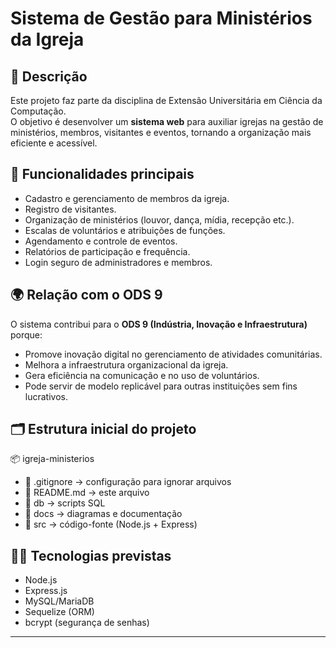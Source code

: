 # Sistema de Gestão para Ministérios da Igreja

## 📖 Descrição
Este projeto faz parte da disciplina de Extensão Universitária em Ciência da Computação.  
O objetivo é desenvolver um **sistema web** para auxiliar igrejas na gestão de ministérios, membros, visitantes e eventos, tornando a organização mais eficiente e acessível.

## 🎯 Funcionalidades principais
- Cadastro e gerenciamento de membros da igreja.
- Registro de visitantes.
- Organização de ministérios (louvor, dança, mídia, recepção etc.).
- Escalas de voluntários e atribuições de funções.
- Agendamento e controle de eventos.
- Relatórios de participação e frequência.
- Login seguro de administradores e membros.

## 🌍 Relação com o ODS 9
O sistema contribui para o **ODS 9 (Indústria, Inovação e Infraestrutura)** porque:
- Promove inovação digital no gerenciamento de atividades comunitárias.
- Melhora a infraestrutura organizacional da igreja.
- Gera eficiência na comunicação e no uso de voluntários.
- Pode servir de modelo replicável para outras instituições sem fins lucrativos.

## 🗂 Estrutura inicial do projeto
📦 igreja-ministerios
- 📜 .gitignore → configuração para ignorar arquivos
- 📜 README.md → este arquivo
- 📂 db → scripts SQL
- 📂 docs → diagramas e documentação
- 📂 src → código-fonte (Node.js + Express)

## 👨‍💻 Tecnologias previstas
- Node.js  
- Express.js  
- MySQL/MariaDB  
- Sequelize (ORM)  
- bcrypt (segurança de senhas)

---

